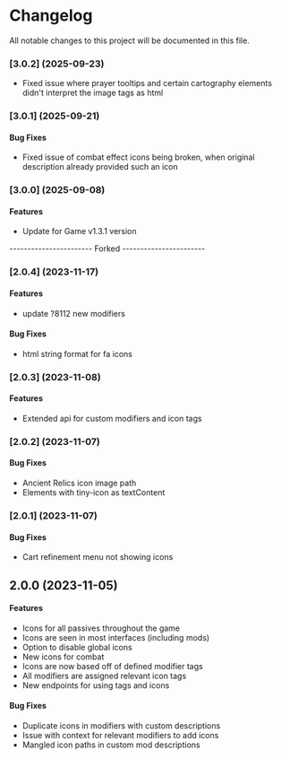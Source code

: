 # Changelog

All notable changes to this project will be documented in this file.

### [3.0.2] (2025-09-23)
* Fixed issue where prayer tooltips and certain cartography elements didn't interpret the image tags as html

### [3.0.1] (2025-09-21)

#### Bug Fixes
* Fixed issue of combat effect icons being broken, when original description already provided such an icon

### [3.0.0] (2025-09-08)

#### Features
* Update for Game v1.3.1 version

----------------------- Forked -----------------------

### [2.0.4] (2023-11-17)

#### Features
* update ?8112 new modifiers 


#### Bug Fixes
* html string format for fa icons 

### [2.0.3] (2023-11-08)

#### Features
- Extended api for custom modifiers and icon tags 

### [2.0.2] (2023-11-07)

#### Bug Fixes
- Ancient Relics icon image path 
- Elements with tiny-icon as textContent 

### [2.0.1] (2023-11-07)

#### Bug Fixes
- Cart refinement menu not showing icons 

## 2.0.0 (2023-11-05)

#### Features
- Icons for all passives throughout the game 
- Icons are seen in most interfaces (including mods)
- Option to disable global icons
- New icons for combat 
- Icons are now based off of defined modifier tags 
- All modifiers are assigned relevant icon tags 
- New endpoints for using tags and icons 

#### Bug Fixes
- Duplicate icons in modifiers with custom descriptions 
- Issue with context for relevant modifiers to add icons 
- Mangled icon paths in custom mod descriptions 
